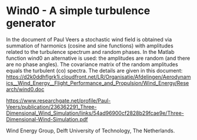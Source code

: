 # Wind0 - A simple turbulence generator
In the document of Paul Veers a stochastic wind field is obtained via summation of harmonics (cosine and sine functions) with amplitudes related to the turbulence spectrum and
random phases. In the Matlab function wind0 an alternative is used: the amplitudes are random (and there are no phase angles). The covariance matrix of the random amplitudes
equals the turbulent (co) spectra. The details are given in this document: https://d2k0ddhflgrk1i.cloudfront.net/LR/Organisatie/Afdelingen/Aerodynamics__Wind_Energy__Flight_Performance_and_Propulsion/Wind_Energy/Research/wind0.doc

https://www.researchgate.net/profile/Paul-Veers/publication/236362291_Three-Dimensional_Wind_Simulation/links/54ad96900cf2828b29fcae9e/Three-Dimensional-Wind-Simulation.pdf

Wind Energy Group, Delft University of Technology, The Netherlands.

